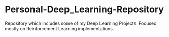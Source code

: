 # Personal-Deep_Learning-Repository
Repository which includes some of my Deep Learning Projects.
Focused mostly on Reinforcement Learning implementations.
